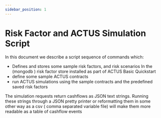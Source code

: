 ```yaml
---
sidebar_position: 1
---
```


# Risk Factor and ACTUS Simulation Script

In this document we describe a script sequence of commands which:  
- Defines and stores some sample risk factors, and risk scenarios In the (mongodb ) risk factor store installed as part of ACTUS Basic Quickstart  
- define some sample ACTUS contracts  
- run  ACTUS simulations using the sample contracts and the predefined  saved risk factors  

The simulation requests return cashflows as JSON text strings. Running these strings through a JSON pretty printer or reformatting them in some other way as a csv ( comma separated variable file)  will make them more readable as a table of cashflow events
